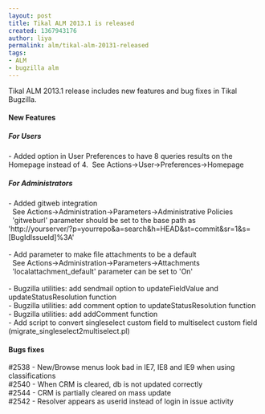 ```yaml
---
layout: post
title: Tikal ALM 2013.1 is released
created: 1367943176
author: liya
permalink: alm/tikal-alm-20131-released
tags:
- ALM
- bugzilla alm
---
```

<p>Tikal ALM 2013.1 release includes new features and bug fixes in Tikal Bugzilla.</p>
<h4>
	New Features</h4>
<h5>
	For Users</h5>
<p>- Added option in User Preferences to have 8 queries results on the Homepage instead of 4.&nbsp; See Actions-&gt;User-&gt;Preferences-&gt;Homepage</p>
<h5>
	For Administrators</h5>
<p>- Added gitweb integration<br />
	&nbsp; See Actions-&gt;Administration-&gt;Parameters-&gt;Administrative Policies<br />
	&nbsp; &#39;gitweburl&#39; parameter should be set to the base path as&nbsp; &#39;http://yourserver/?p=yourrepo&amp;a=search&amp;h=HEAD&amp;st=commit&amp;sr=1&amp;s=[BugIdIssueId]%3A&#39;<br />
	<br />
	- Add parameter to make file attachments to be a default<br />
	&nbsp; See Actions-&gt;Administration-&gt;Parameters-&gt;Attachments<br />
	&nbsp; &#39;localattachment_default&#39; parameter can be set to &#39;On&#39;<br />
	<br />
	- Bugzilla utilities: add sendmail option to updateFieldValue and updateStatusResolution function<br />
	- Bugzilla utilities: add comment option to updateStatusResolution function<br />
	- Bugzilla utilities: add addComment function<br />
	- Add script to convert singleselect custom field to multiselect custom field (migrate_singleselect2multiselect.pl)</p>
<h4>
	Bugs fixes</h4>
<p>#2538 - New/Browse menus look bad in IE7, IE8 and IE9 when using classifications<br />
	#2540 - When CRM is cleared, db is not updated correctly<br />
	#2544 - CRM is partially cleared on mass update<br />
	#2542 - Resolver appears as userid instead of login in issue activity</p>
<p>&nbsp;</p>

